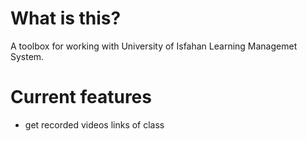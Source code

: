 # What is this?
A toolbox for working with University of Isfahan Learning Managemet System.

# Current features
- get recorded videos links of class
